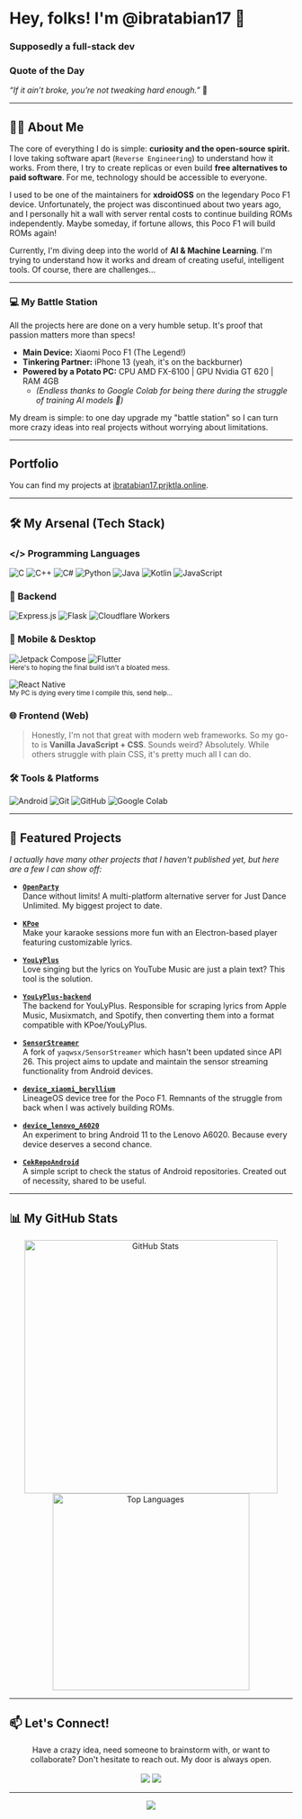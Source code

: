 # Hey, folks! I'm @ibratabian17 👋
### Supposedly a full-stack dev


### Quote of the Day
  <p>
    <em>“If it ain’t broke, you’re not tweaking hard enough.”</em> 🤫
  </p>

---

## 👨‍💻 About Me

The core of everything I do is simple: **curiosity and the open-source spirit.** I love taking software apart (`Reverse Engineering`) to understand how it works. From there, I try to create replicas or even build **free alternatives to paid software**. For me, technology should be accessible to everyone.

I used to be one of the maintainers for **xdroidOSS** on the legendary Poco F1 device. Unfortunately, the project was discontinued about two years ago, and I personally hit a wall with server rental costs to continue building ROMs independently. Maybe someday, if fortune allows, this Poco F1 will build ROMs again!

Currently, I'm diving deep into the world of **AI & Machine Learning**. I'm trying to understand how it works and dream of creating useful, intelligent tools. Of course, there are challenges...

---

### 💻 My Battle Station

All the projects here are done on a very humble setup. It's proof that passion matters more than specs!
- **Main Device:** Xiaomi Poco F1 (The Legend!)
- **Tinkering Partner:** iPhone 13 (yeah, it's on the backburner)
- **Powered by a Potato PC:** CPU AMD FX-6100 | GPU Nvidia GT 620 | RAM 4GB
  - *(Endless thanks to Google Colab for being there during the struggle of training AI models 🙏)*

My dream is simple: to one day upgrade my "battle station" so I can turn more crazy ideas into real projects without worrying about limitations.

---

## Portfolio
You can find my projects at [ibratabian17.prjktla.online](https://ibratabian17.prjktla.online).

---

## 🛠️ My Arsenal (Tech Stack)

### </> Programming Languages
<p>
  <img src="https://img.shields.io/badge/C-A8B9CC?style=for-the-badge&logo=c&logoColor=white" alt="C"/>
  <img src="https://img.shields.io/badge/C++-00599C?style=for-the-badge&logo=cplusplus&logoColor=white" alt="C++"/>
  <img src="https://img.shields.io/badge/C%23-239120?style=for-the-badge&logo=c-sharp&logoColor=white" alt="C#"/>
  <img src="https://img.shields.io/badge/Python-3776AB?style=for-the-badge&logo=python&logoColor=white" alt="Python"/>
  <img src="https://img.shields.io/badge/Java-ED8B00?style=for-the-badge&logo=openjdk&logoColor=white" alt="Java"/>
  <img src="https://img.shields.io/badge/Kotlin-7F52FF?style=for-the-badge&logo=kotlin&logoColor=white" alt="Kotlin"/>
  <img src="https://img.shields.io/badge/JavaScript-F7DF1E?style=for-the-badge&logo=javascript&logoColor=black" alt="JavaScript"/>
</p>

### 🚀 Backend
<p>
  <img src="https://img.shields.io/badge/Express.js-000000?style=for-the-badge&logo=express&logoColor=white" alt="Express.js"/>
  <img src="https://img.shields.io/badge/Flask-000000?style=for-the-badge&logo=flask&logoColor=white" alt="Flask"/>
  <img src="https://img.shields.io/badge/Cloudflare_Workers-F38020?style=for-the-badge&logo=cloudflare&logoColor=white" alt="Cloudflare Workers"/>
</p>

### 📱 Mobile & Desktop
<p>
  <img src="https://img.shields.io/badge/Jetpack_Compose-4285F4?style=for-the-badge&logo=jetpackcompose&logoColor=white" alt="Jetpack Compose"/>
  <img src="https://img.shields.io/badge/Flutter-02569B?style=for-the-badge&logo=flutter&logoColor=white" alt="Flutter"/>
  <br><sub>Here's to hoping the final build isn't a bloated mess.</sub>
</p>
<p>
  <img src="https://img.shields.io/badge/React_Native-61DAFB?style=for-the-badge&logo=react&logoColor=black" alt="React Native"/>
  <br><sub>My PC is dying every time I compile this, send help...</sub>
</p>

### 🌐 Frontend (Web)
> Honestly, I'm not that great with modern web frameworks. So my go-to is **Vanilla JavaScript + CSS**. Sounds weird? Absolutely. While others struggle with plain CSS, it's pretty much all I can do.

### 🛠️ Tools & Platforms
<p>
  <img src="https://img.shields.io/badge/Android-3DDC84?style=for-the-badge&logo=android&logoColor=white" alt="Android"/>
  <img src="https://img.shields.io/badge/Git-F05032?style=for-the-badge&logo=git&logoColor=white" alt="Git"/>
  <img src="https://img.shields.io/badge/GitHub-181717?style=for-the-badge&logo=github&logoColor=white" alt="GitHub"/>
  <img src="https://img.shields.io/badge/Google_Colab-F9AB00?style=for-the-badge&logo=googlecolab&logoColor=white" alt="Google Colab"/>
</p>

---

## 🚀 Featured Projects

*I actually have many other projects that I haven't published yet, but here are a few I can show off:*

- **[`OpenParty`](https://github.com/ibratabian17/openparty)**
  <br>Dance without limits! A multi-platform alternative server for Just Dance Unlimited. My biggest project to date.

- **[`KPoe`](https://github.com/ibratabian17/KPoe)**
  <br>Make your karaoke sessions more fun with an Electron-based player featuring customizable lyrics.

- **[`YouLyPlus`](https://github.com/ibratabian17/YouLyPlus)**
  <br>Love singing but the lyrics on YouTube Music are just a plain text? This tool is the solution.

- **[`YouLyPlus-backend`](https://github.com/ibratabian17/YouLyPlus-backend)**
  <br>The backend for YouLyPlus. Responsible for scraping lyrics from Apple Music, Musixmatch, and Spotify, then converting them into a format compatible with KPoe/YouLyPlus.

- **[`SensorStreamer`](https://github.com/ibratabian17/SensorStreamer)**
  <br>A fork of `yaqwsx/SensorStreamer` which hasn't been updated since API 26. This project aims to update and maintain the sensor streaming functionality from Android devices.

- **[`device_xiaomi_beryllium`](https://github.com/ibratabian17/device_xiaomi_beryllium)**
  <br>LineageOS device tree for the Poco F1. Remnants of the struggle from back when I was actively building ROMs.

- **[`device_lenovo_A6020`](https://github.com/ibratabian17/device_lenovo_A6020)**
  <br>An experiment to bring Android 11 to the Lenovo A6020. Because every device deserves a second chance.

- **[`CekRepoAndroid`](https://github.com/ibratabian17/CekRepoAndroid)**
  <br>A simple script to check the status of Android repositories. Created out of necessity, shared to be useful.

---

## 📊 My GitHub Stats
<div align="center">
  <img src="https://github-readme-stats.vercel.app/api?username=ibratabian17&theme=tokyonight&show_icons=true&count_private=true&hide_border=true&border_radius=10" width="450" alt="GitHub Stats"/>
  <img src="https://github-readme-stats.vercel.app/api/top-langs/?username=ibratabian17&layout=compact&theme=tokyonight&hide_border=true&border_radius=10" width="350" alt="Top Languages"/>
</div>

---

## 📫 Let's Connect!
<p align="center">
  Have a crazy idea, need someone to brainstorm with, or want to collaborate? Don't hesitate to reach out. My door is always open.
  <br><br>
  <a href="https://t.me/ibratabian17"><img src="https://img.shields.io/badge/Telegram-2CA5E0?style=for-the-badge&logo=telegram&logoColor=white"/></a>
  <a href="mailto:ibratabian@gmail.com"><img src="https://img.shields.io/badge/Gmail-D14836?style=for-the-badge&logo=gmail&logoColor=white"/></a>
</p>

---

<p align="center">
  <img src="https://komarev.com/ghpvc/?username=ibratabian17&label=Profile%20Views&color=blueviolet&style=flat-square" />
</p>
